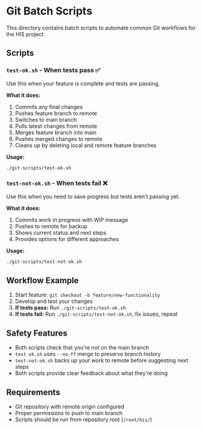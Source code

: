 # Git Batch Scripts

This directory contains batch scripts to automate common Git workflows for the HIS project.

## Scripts

### `test-ok.sh` - When tests pass ✅
Use this when your feature is complete and tests are passing.

**What it does:**
1. Commits any final changes
2. Pushes feature branch to remote
3. Switches to main branch
4. Pulls latest changes from remote
5. Merges feature branch into main
6. Pushes merged changes to remote
7. Cleans up by deleting local and remote feature branches

**Usage:**
```bash
./git-scripts/test-ok.sh
```

### `test-not-ok.sh` - When tests fail ❌
Use this when you need to save progress but tests aren't passing yet.

**What it does:**
1. Commits work in progress with WIP message
2. Pushes to remote for backup
3. Shows current status and next steps
4. Provides options for different approaches

**Usage:**
```bash
./git-scripts/test-not-ok.sh
```

## Workflow Example

1. Start feature: `git checkout -b feature/new-functionality`
2. Develop and test your changes
3. **If tests pass:** Run `./git-scripts/test-ok.sh`
4. **If tests fail:** Run `./git-scripts/test-not-ok.sh`, fix issues, repeat

## Safety Features

- Both scripts check that you're not on the main branch
- `test-ok.sh` uses `--no-ff` merge to preserve branch history
- `test-not-ok.sh` backs up your work to remote before suggesting next steps
- Both scripts provide clear feedback about what they're doing

## Requirements

- Git repository with remote origin configured
- Proper permissions to push to main branch
- Scripts should be run from repository root (`/root/his/`)
